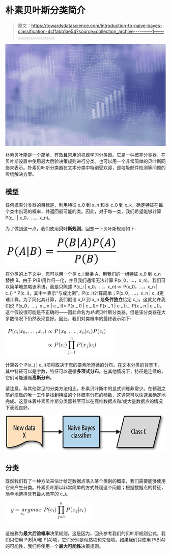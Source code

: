 # 朴素贝叶斯分类简介

> 原文：<https://towardsdatascience.com/introduction-to-naive-bayes-classification-4cffabb1ae54?source=collection_archive---------1----------------------->

![](img/5d144ad6223002b387c57f576b7de2bd.png)

朴素贝叶斯是一个简单、有效且常用的机器学习分类器。它是一种概率分类器，在贝叶斯设置中使用最大后验决策规则进行分类。也可以用一个非常简单的贝叶斯网络来表示。朴素贝叶斯分类器在文本分类中特别受欢迎，是垃圾邮件检测等问题的传统解决方案。

## 模型

任何概率分类器的目标是，利用特征 x_0 到 x_n 和类 c_0 到 c_k，确定特征在每个类中出现的概率，并返回最可能的类。因此，对于每一类，我们希望能够计算 P(c_i | x_0，…，x_n)。

为了做到这一点，我们使用**贝叶斯规则**。回想一下贝叶斯规则如下:

![](img/2e694cc6c5def483e76f9ee96682d9f5.png)

在分类的上下文中，您可以用一个类 c_i 替换 A，用我们的一组特征 x_0 到 x_n 替换 B。由于 P(B)用作归一化，并且我们通常无法计算 P(x_0，…，x_n)，我们可以简单地忽略该术语，而是只陈述 P(c_i | x_0，…，x_n) ∝ P(x_0，…，x_n | c_i) * P(c_i)，其中∝表示“与成比例”。P(c_i)计算简单；P(x_0，…，x_n | c_i)更难计算。为了简化其计算，我们假设 x_0 到 x_n 是**条件独立**给定 c_i，这就允许我们说 P(x_0，…，x _ n | c _ I)= P(x _ 0 | c _ I)* P(x _ 1 | c _ I)*…* P(x _ n | c _ I)。这个假设很可能是不正确的——因此命名为*朴素*贝叶斯分类器，但是该分类器在大多数情况下仍然表现良好。因此，我们对类概率的最终表示如下:

![](img/0c94e83f9454adbd0f256cd7ee7dac4e.png)

计算各个 P(x_j | c_i)项将取决于您的要素所遵循的分布。在文本分类的背景下，其中特征可以是字数，特征可以遵循**多项式分布**。在其他情况下，特征是连续的，它们可能遵循**高斯分布**。

请注意，与其他常见的分类方法相比，朴素贝叶斯中的显式训练非常少。在预测之前必须做的唯一工作是找到特征的个体概率分布的参数，这通常可以快速且确定地完成。这意味着朴素贝叶斯分类器甚至可以在高维数据点和/或大量数据点的情况下表现良好。

![](img/443a8e35611ea3ed7bed2b1df7a84030.png)

## 分类

既然我们有了一种方法来估计给定数据点落入某个类别的概率，我们需要能够使用它来产生分类。朴素贝叶斯以非常简单的方式处理这个问题；根据数据点的特征，简单地选择具有最大概率的 c_i。

![](img/5aa97c91907a3dfd461ded97032ae3cd.png)

这被称为**最大后验概率**决策规则。这是因为，回头参考我们的贝叶斯规则公式，我们只使用 P(B|A)和 P(A)项，它们分别是似然项和先验项。如果我们只使用 P(B|A)的可能性，我们将使用一个**最大可能性**决策规则。
